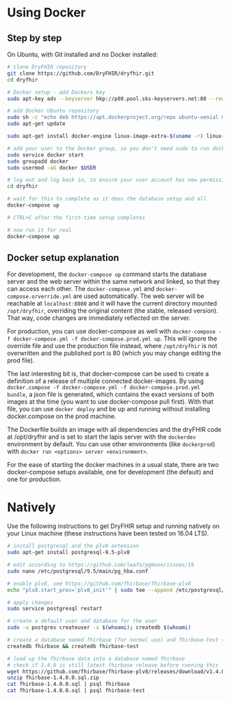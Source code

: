 # Using Docker
## Step by step

On Ubuntu, with Git installed and no Docker installed:
```bash
# clone DryFHIR repository
git clone https://github.com/DryFHIR/dryfhir.git
cd dryfhir

# Docker setup - add Dockers key
sudo apt-key adv --keyserver hkp://p80.pool.sks-keyservers.net:80 --recv-keys 58118E89F3A912897C070ADBF76221572C52609D

# add Docker Ubuntu repository
sudo sh -c "echo deb https://apt.dockerproject.org/repo ubuntu-xenial main > /etc/apt/sources.list.d/docker.list"
sudo apt-get update

sudo apt-get install docker-engine linux-image-extra-$(uname -r) linux-image-extra-virtual

# add your user to the Docker group, so you don't need sudo to run docker commands
sudo service docker start
sudo groupadd docker
sudo usermod -aG docker $USER

# log out and log back in, to ensure your user account has new permissions
cd dryfhir

# wait for this to complete as it does the database setup and all
docker-compose up

# CTRL+C after the first-time setup completes

# now run it for real
docker-compose up
```

## Docker setup explanation
For development, the `docker-compose up` command starts the database server and the web server within the same network and linked, so that they can access each other. The `docker-compose.yml` and `docker-compose.orverride.yml` are used automatically. The web server will be reachable at `localhost:8080` and it will have the current directory mounted `/opt/dryfhir`, overriding the original content (the stable, released version). That way, code changes are immediately reflected on the server.

For production, you can use docker-compose as well with `docker-compose -f docker-compose.yml -f docker-compose.prod.yml up`. This will ignore the override file and use the production file instead, where `/opt/dryfhir` is not overwritten and the published port is 80 (which you may change editing the prod file).

The last interesting bit is, that docker-compose can be used to create a definition of a release of multiple connected docker-images. By using `docker.compose -f docker-compose.yml -f docker-compose.prod.yml bundle`, a json file is generated, which contains the exact versions of both images at the time (you want to use docker-compose pull first). With that file, you can use `docker deploy` and be up and running without installing docker.compose on the prod machine.

The Dockerfile builds an image with all dependencies and the dryFHIR code at /opt/dryfhir and is set to start the lapis server with the `dockerdev` environment by default. You can use other environments (like `dockerprod`) with `docker run <options> server <environment>`.

For the ease of starting the docker machines in a usual state, there are two docker-compose setups available, one for development (the default) and one for production.


# Natively
Use the following instructions to get DryFHIR setup and running natively on your Linux machine (these instructions have been tested on 16.04 LTS).

```bash
# install postgresql and the plv8 extension
sudo apt-get install postgresql-9.5-plv8

# edit according to https://github.com/leafo/pgmoon/issues/19
sudo nano /etc/postgresql/9.5/main/pg_hba.conf

# enable plv8, see https://github.com/fhirbase/fhirbase-plv8
echo "plv8.start_proc='plv8_init'" | sudo tee --append /etc/postgresql/9.5/main/postgresql.conf

# apply changes
sudo service postgresql restart

# create a default user and database for the user
sudo -u postgres createuser -s $(whoami); createdb $(whoami)

# create a database named fhirbase (for normal use) and fhirbase-test (for running busted tests)
createdb fhirbase && createdb fhirbase-test

# load up the fhirbase data into a database named fhirbase
# check if 1.4.0 is still latest fhirbase release before running this
wget https://github.com/fhirbase/fhirbase-plv8/releases/download/v1.4.0.0/fhirbase-1.4.0.0.sql.zip
unzip fhirbase-1.4.0.0.sql.zip
cat fhirbase-1.4.0.0.sql | psql fhirbase
cat fhirbase-1.4.0.0.sql | psql fhirbase-test
```
